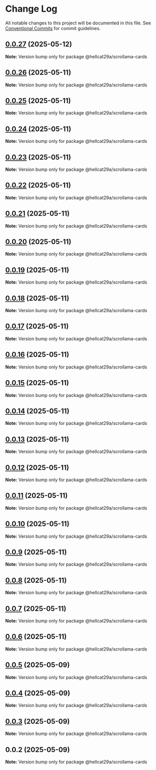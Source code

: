 # Change Log

All notable changes to this project will be documented in this file.
See [Conventional Commits](https://conventionalcommits.org) for commit guidelines.

## [0.0.27](https://github.com/hellcat29A/portfolio-workspace/compare/@hellcat29a/scrollama-cards@0.0.26...@hellcat29a/scrollama-cards@0.0.27) (2025-05-12)

**Note:** Version bump only for package @hellcat29a/scrollama-cards





## [0.0.26](https://github.com/hellcat29A/portfolio-workspace/compare/@hellcat29a/scrollama-cards@0.0.25...@hellcat29a/scrollama-cards@0.0.26) (2025-05-11)

**Note:** Version bump only for package @hellcat29a/scrollama-cards





## [0.0.25](https://github.com/hellcat29A/portfolio-workspace/compare/@hellcat29a/scrollama-cards@0.0.24...@hellcat29a/scrollama-cards@0.0.25) (2025-05-11)

**Note:** Version bump only for package @hellcat29a/scrollama-cards





## [0.0.24](https://github.com/hellcat29A/portfolio-workspace/compare/@hellcat29a/scrollama-cards@0.0.23...@hellcat29a/scrollama-cards@0.0.24) (2025-05-11)

**Note:** Version bump only for package @hellcat29a/scrollama-cards





## [0.0.23](https://github.com/hellcat29A/portfolio-workspace/compare/@hellcat29a/scrollama-cards@0.0.22...@hellcat29a/scrollama-cards@0.0.23) (2025-05-11)

**Note:** Version bump only for package @hellcat29a/scrollama-cards





## [0.0.22](https://github.com/hellcat29A/portfolio-workspace/compare/@hellcat29a/scrollama-cards@0.0.21...@hellcat29a/scrollama-cards@0.0.22) (2025-05-11)

**Note:** Version bump only for package @hellcat29a/scrollama-cards





## [0.0.21](https://github.com/hellcat29A/portfolio-workspace/compare/@hellcat29a/scrollama-cards@0.0.20...@hellcat29a/scrollama-cards@0.0.21) (2025-05-11)

**Note:** Version bump only for package @hellcat29a/scrollama-cards





## [0.0.20](https://github.com/hellcat29A/portfolio-workspace/compare/@hellcat29a/scrollama-cards@0.0.19...@hellcat29a/scrollama-cards@0.0.20) (2025-05-11)

**Note:** Version bump only for package @hellcat29a/scrollama-cards





## [0.0.19](https://github.com/hellcat29A/portfolio-workspace/compare/@hellcat29a/scrollama-cards@0.0.18...@hellcat29a/scrollama-cards@0.0.19) (2025-05-11)

**Note:** Version bump only for package @hellcat29a/scrollama-cards





## [0.0.18](https://github.com/hellcat29A/portfolio-workspace/compare/@hellcat29a/scrollama-cards@0.0.17...@hellcat29a/scrollama-cards@0.0.18) (2025-05-11)

**Note:** Version bump only for package @hellcat29a/scrollama-cards





## [0.0.17](https://github.com/hellcat29A/portfolio-workspace/compare/@hellcat29a/scrollama-cards@0.0.16...@hellcat29a/scrollama-cards@0.0.17) (2025-05-11)

**Note:** Version bump only for package @hellcat29a/scrollama-cards





## [0.0.16](https://github.com/hellcat29A/portfolio-workspace/compare/@hellcat29a/scrollama-cards@0.0.15...@hellcat29a/scrollama-cards@0.0.16) (2025-05-11)

**Note:** Version bump only for package @hellcat29a/scrollama-cards





## [0.0.15](https://github.com/hellcat29A/portfolio-workspace/compare/@hellcat29a/scrollama-cards@0.0.14...@hellcat29a/scrollama-cards@0.0.15) (2025-05-11)

**Note:** Version bump only for package @hellcat29a/scrollama-cards





## [0.0.14](https://github.com/hellcat29A/portfolio-workspace/compare/@hellcat29a/scrollama-cards@0.0.13...@hellcat29a/scrollama-cards@0.0.14) (2025-05-11)

**Note:** Version bump only for package @hellcat29a/scrollama-cards





## [0.0.13](https://github.com/hellcat29A/portfolio-workspace/compare/@hellcat29a/scrollama-cards@0.0.12...@hellcat29a/scrollama-cards@0.0.13) (2025-05-11)

**Note:** Version bump only for package @hellcat29a/scrollama-cards





## [0.0.12](https://github.com/hellcat29A/portfolio-workspace/compare/@hellcat29a/scrollama-cards@0.0.11...@hellcat29a/scrollama-cards@0.0.12) (2025-05-11)

**Note:** Version bump only for package @hellcat29a/scrollama-cards





## [0.0.11](https://github.com/hellcat29A/portfolio-workspace/compare/@hellcat29a/scrollama-cards@0.0.10...@hellcat29a/scrollama-cards@0.0.11) (2025-05-11)

**Note:** Version bump only for package @hellcat29a/scrollama-cards





## [0.0.10](https://github.com/hellcat29A/portfolio-workspace/compare/@hellcat29a/scrollama-cards@0.0.9...@hellcat29a/scrollama-cards@0.0.10) (2025-05-11)

**Note:** Version bump only for package @hellcat29a/scrollama-cards





## [0.0.9](https://github.com/hellcat29A/portfolio-workspace/compare/@hellcat29a/scrollama-cards@0.0.8...@hellcat29a/scrollama-cards@0.0.9) (2025-05-11)

**Note:** Version bump only for package @hellcat29a/scrollama-cards





## [0.0.8](https://github.com/hellcat29A/portfolio-workspace/compare/@hellcat29a/scrollama-cards@0.0.7...@hellcat29a/scrollama-cards@0.0.8) (2025-05-11)

**Note:** Version bump only for package @hellcat29a/scrollama-cards





## [0.0.7](https://github.com/hellcat29A/portfolio-workspace/compare/@hellcat29a/scrollama-cards@0.0.6...@hellcat29a/scrollama-cards@0.0.7) (2025-05-11)

**Note:** Version bump only for package @hellcat29a/scrollama-cards





## [0.0.6](https://github.com/hellcat29A/portfolio-workspace/compare/@hellcat29a/scrollama-cards@0.0.5...@hellcat29a/scrollama-cards@0.0.6) (2025-05-11)

**Note:** Version bump only for package @hellcat29a/scrollama-cards





## [0.0.5](https://github.com/hellcat29A/portfolio-workspace/compare/@hellcat29a/scrollama-cards@0.0.4...@hellcat29a/scrollama-cards@0.0.5) (2025-05-09)

**Note:** Version bump only for package @hellcat29a/scrollama-cards





## [0.0.4](https://github.com/hellcat29A/portfolio-workspace/compare/@hellcat29a/scrollama-cards@0.0.3...@hellcat29a/scrollama-cards@0.0.4) (2025-05-09)

**Note:** Version bump only for package @hellcat29a/scrollama-cards





## [0.0.3](https://github.com/hellcat29A/portfolio-workspace/compare/@hellcat29a/scrollama-cards@0.0.2...@hellcat29a/scrollama-cards@0.0.3) (2025-05-09)

**Note:** Version bump only for package @hellcat29a/scrollama-cards





## 0.0.2 (2025-05-09)

**Note:** Version bump only for package @hellcat29a/scrollama-cards
